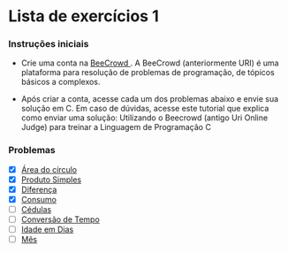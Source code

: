 # Lista de exercícios 1


### Instruções iniciais


- Crie uma conta na [BeeCrowd ](https://www.beecrowd.com.br/judge/pt/register). A BeeCrowd (anteriormente URI) é uma plataforma para resolução de problemas de programação, de tópicos básicos a complexos.



- Após criar a conta, acesse cada um dos problemas abaixo e envie sua solução em C. Em caso de dúvidas, acesse este tutorial que explica como enviar uma solução: Utilizando o Beecrowd (antigo Uri Online Judge) para treinar a Linguagem de Programação C


### Problemas

- [x] [Área do círculo](https://www.beecrowd.com.br/judge/pt/problems/view/1002) 
- [x] [Produto Simples](https://www.beecrowd.com.br/judge/pt/problems/view/1004)
- [x] [Diferença](https://www.beecrowd.com.br/judge/pt/problems/view/1007)
- [x] [Consumo](https://www.beecrowd.com.br/judge/pt/problems/view/1014)
- [ ] [Cédulas](https://www.beecrowd.com.br/judge/pt/problems/view/1018)
- [ ] [Conversão de Tempo](https://www.beecrowd.com.br/judge/pt/problems/view/1019)
- [ ] [Idade em Dias](https://www.beecrowd.com.br/judge/pt/problems/view/1020)
- [ ] [Mês](https://www.beecrowd.com.br/judge/pt/problems/view/1052)